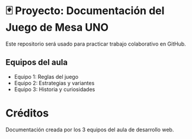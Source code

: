 # 🃏 Proyecto: Documentación del Juego de Mesa UNO

Este repositorio será usado para practicar trabajo colaborativo en GitHub.

## Equipos del aula
- Equipo 1: Reglas del juego  
- Equipo 2: Estrategias y variantes  
- Equipo 3: Historia y curiosidades

# Créditos
Documentación creada por los 3 equipos del aula de desarrollo web.